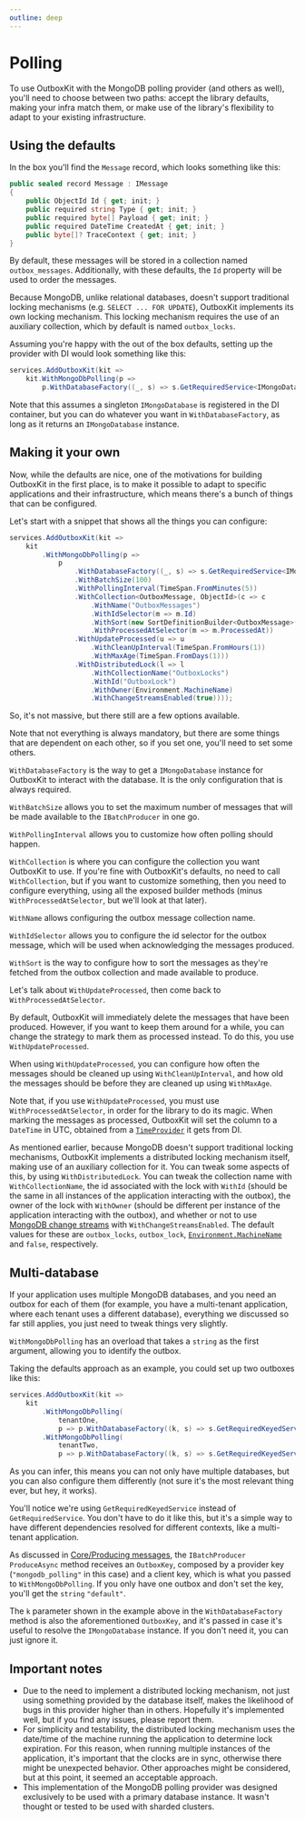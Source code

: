 ```yaml
---
outline: deep
---
```


# Polling

To use OutboxKit with the MongoDB polling provider (and others as well), you'll need to choose between two paths: accept the library defaults, making your infra match them, or make use of the library's flexibility to adapt to your existing infrastructure.

## Using the defaults

In the box you'll find the `Message` record, which looks something like this:

```csharp
public sealed record Message : IMessage
{
    public ObjectId Id { get; init; }
    public required string Type { get; init; }
    public required byte[] Payload { get; init; }
    public required DateTime CreatedAt { get; init; }
    public byte[]? TraceContext { get; init; }
}
```

By default, these messages will be stored in a collection named `outbox_messages`. Additionally, with these defaults, the `Id` property will be used to order the messages.

Because MongoDB, unlike relational databases, doesn't support traditional locking mechanisms (e.g. `SELECT ... FOR UPDATE`), OutboxKit implements its own locking mechanism. This locking mechanism requires the use of an auxiliary collection, which by default is named `outbox_locks`.

Assuming you're happy with the out of the box defaults, setting up the provider with DI would look something like this:

```csharp
services.AddOutboxKit(kit =>
    kit.WithMongoDbPolling(p => 
        p.WithDatabaseFactory((_, s) => s.GetRequiredService<IMongoDatabase>()));
```

Note that this assumes a singleton `IMongoDatabase` is registered in the DI container, but you can do whatever you want in `WithDatabaseFactory`, as long as it returns an `IMongoDatabase` instance.

## Making it your own

Now, while the defaults are nice, one of the motivations for building OutboxKit in the first place, is to make it possible to adapt to specific applications and their infrastructure, which means there's a bunch of things that can be configured.

Let's start with a snippet that shows all the things you can configure:

```csharp
services.AddOutboxKit(kit =>
    kit
        .WithMongoDbPolling(p =>
            p
                .WithDatabaseFactory((_, s) => s.GetRequiredService<IMongoDatabase>())
                .WithBatchSize(100)
                .WithPollingInterval(TimeSpan.FromMinutes(5))
                .WithCollection<OutboxMessage, ObjectId>(c => c
                    .WithName("OutboxMessages")
                    .WithIdSelector(m => m.Id)
                    .WithSort(new SortDefinitionBuilder<OutboxMessage>().Ascending(m => m.Id))
                    .WithProcessedAtSelector(m => m.ProcessedAt))
                .WithUpdateProcessed(u => u
                    .WithCleanUpInterval(TimeSpan.FromHours(1))
                    .WithMaxAge(TimeSpan.FromDays(1)))
                .WithDistributedLock(l => l
                    .WithCollectionName("OutboxLocks")
                    .WithId("OutboxLock")
                    .WithOwner(Environment.MachineName)
                    .WithChangeStreamsEnabled(true))));
```

So, it's not massive, but there still are a few options available.

Note that not everything is always mandatory, but there are some things that are dependent on each other, so if you set one, you'll need to set some others.

`WithDatabaseFactory` is the way to get a `IMongoDatabase` instance for OutboxKit to interact with the database. It is the only configuration that is always required.

`WithBatchSize` allows you to set the maximum number of messages that will be made available to the `IBatchProducer` in one go.

`WithPollingInterval` allows you to customize how often polling should happen.

`WithCollection` is where you can configure the collection you want OutboxKit to use. If you're fine with OutboxKit's defaults, no need to call `WithCollection`, but if you want to customize something, then you need to configure everything, using all the exposed builder methods (minus `WithProcessedAtSelector`, but we'll look at that later).

`WithName` allows configuring the outbox message collection name.

`WithIdSelector` allows you to configure the id selector for the outbox message, which will be used when acknowledging the messages produced.

`WithSort` is the way to configure how to sort the messages as they're fetched from the outbox collection and made available to produce.

Let's talk about `WithUpdateProcessed`, then come back to `WithProcessedAtSelector`.

By default, OutboxKit will immediately delete the messages that have been produced. However, if you want to keep them around for a while, you can change the strategy to mark them as processed instead. To do this, you use `WithUpdateProcessed`.

When using `WithUpdateProcessed`, you can configure how often the messages should be cleaned up using `WithCleanUpInterval`, and how old the messages should be before they are cleaned up using `WithMaxAge`.

Note that, if you use `WithUpdateProcessed`, you must use `WithProcessedAtSelector`, in order for the library to do its magic. When marking the messages as processed, OutboxKit will set the column to a `DateTime` in UTC, obtained from a [`TimeProvider`](https://learn.microsoft.com/en-us/dotnet/api/system.timeprovider) it gets from DI.

As mentioned earlier, because MongoDB doesn't support traditional locking mechanisms, OutboxKit implements a distributed locking mechanism itself, making use of an auxiliary collection for it. You can tweak some aspects of this, by using `WithDistributedLock`. You can tweak the collection name with `WithCollectionName`, the id associated with the lock with `WithId` (should be the same in all instances of the application interacting with the outbox), the owner of the lock with `WithOwner` (should be different per instance of the application interacting with the outbox), and whether or not to use [MongoDB change streams](https://www.mongodb.com/docs/manual/changeStreams/) with `WithChangeStreamsEnabled`. The default values for these are `outbox_locks`, `outbox_lock`, [`Environment.MachineName`](https://learn.microsoft.com/en-us/dotnet/api/system.environment.machinename) and `false`, respectively.

## Multi-database

If your application uses multiple MongoDB databases, and you need an outbox for each of them (for example, you have a multi-tenant application, where each tenant uses a different database), everything we discussed so far still applies, you just need to tweak things very slightly.

`WithMongoDbPolling` has an overload that takes a `string` as the first argument, allowing you to identify the outbox.

Taking the defaults approach as an example, you could set up two outboxes like this:

```csharp
services.AddOutboxKit(kit =>
    kit
        .WithMongoDbPolling(
            tenantOne,
            p => p.WithDatabaseFactory((k, s) => s.GetRequiredKeyedService<IMongoDatabase>(tenantOne)))
        .WithMongoDbPolling(
            tenantTwo,
            p => p.WithDatabaseFactory((k, s) => s.GetRequiredKeyedService<IMongoDatabase>(tenantTwo))));
```

As you can infer, this means you can not only have multiple databases, but you can also configure them differently (not sure it's the most relevant thing ever, but hey, it works).

You'll notice we're using `GetRequiredKeyedService` instead of `GetRequiredService`. You don't have to do it like this, but it's a simple way to have different dependencies resolved for different contexts, like a multi-tenant application.

As discussed in [Core/Producing messages](/core/producing-messages), the `IBatchProducer` `ProduceAsync` method receives an `OutboxKey`, composed by a provider key (`"mongodb_polling"` in this case) and a client key, which is what you passed to `WithMongoDbPolling`. If you only have one outbox and don't set the key, you'll get the `string` `"default"`.

The `k` parameter shown in the example above in the `WithDatabaseFactory` method is also the aforementioned `OutboxKey`, and it's passed in case it's useful to resolve the `IMongoDatabase` instance. If you don't need it, you can just ignore it.

## Important notes

- Due to the need to implement a distributed locking mechanism, not just using something provided by the database itself, makes the likelihood of bugs in this provider higher than in others. Hopefully it's implemented well, but if you find any issues, please report them.
- For simplicity and testability, the distributed locking mechanism uses the date/time of the machine running the application to determine lock expiration. For this reason, when running multiple instances of the application, it's important that the clocks are in sync, otherwise there might be unexpected behavior. Other approaches might be considered, but at this point, it seemed an acceptable approach.
- This implementation of the MongoDB polling provider was designed exclusively to be used with a primary database instance. It wasn't thought or tested to be used with sharded clusters.